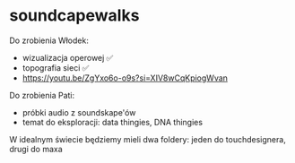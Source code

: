 # soundcapewalks

Do zrobienia Włodek:
- wizualizacja operowej ✅
- topografia sieci ✅
- https://youtu.be/ZgYxo6o-o9s?si=XIV8wCqKpiogWvan

Do zrobienia Pati:
- próbki audio z soundskape'ów
- temat do eksploracji: data thingies, DNA thingies

W idealnym świecie będziemy mieli dwa foldery: jeden do touchdesignera, drugi do maxa

